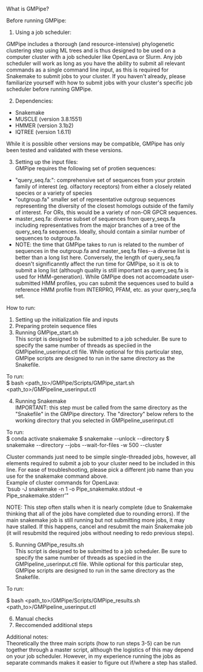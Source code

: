 What is GMPipe?

Before running GMPipe:  
1) Using a job scheduler:   

 GMPipe includes a thorough (and resource-intensive) phylogenetic clustering step using ML trees and is thus designed to be used on a computer cluster with a job scheduler like OpenLava or Slurm. Any job scheduler will work as long as you have the ability to submit all relevant commands as a single command line input, as this is required for Snakemake to submit jobs to your cluster. If you haven't already, please familiarize yourself with how to submit jobs with your cluster's specific job scheduler before running GMPipe. 

2) Dependencies:  
* Snakemake
* MUSCLE (version 3.8.1551)
* HMMER (version 3.1b2)
* IQTREE (version 1.6.11)  

 While it is possible other versions may be compatible, GMPipe has only been tested and validated with these versions.

3) Setting up the input files:  
GMPipe requires the following set of protien sequences:  
 * "query_seq.fa:": comprehensive set of sequences from your protein family of interest (eg. olfactory receptors) from either a closely related species or a variety of species
 * "outgroup.fa" smaller set of representative outgroup sequences representing the diversity of the closest homologs outside of the family of interest.  For ORs, this would be a variety of non-OR GPCR sequences.  
 * master_seq.fa: diverse subset of sequences from query_seqs.fa including representatives from the major branches of a tree of the query_seq.fa sequences.  Ideally, should contain a similar number of sequences to outgroup.fa. 
 * NOTE: the time that GMPipe takes to run is related to the number of sequences in the outgroup.fa and master_seq.fa files--a diverse list is better than a long list here.  Conversely, the length of query_seq.fa doesn't significanntly affect the run time for GMPipe, so it is ok to submit a long list (although quality is still important as query_seq.fa is used for HMM-generation). While GMPipe does not accomoadate user-submitted HMM profiles, you can submit the sequences used to build a reference HMM profile from INTERPRO, PFAM, etc. as your query_seq.fa set.

How to run:  
1) Setting up the initialization file and inputs
2) Preparing protein sequence files
3) Running GMPipe_start.sh   
 This script is designed to be submitted to a job scheduler. Be sure to specify the same number of threads as speciied in the GMPipeline_userinput.ctl file. 
While optional for this particular step, GMPipe scripts are designed to run in the same directory as the Snakefile.

To run:  
$ bash <path_to>/GMPipe/Scripts/GMPipe_start.sh <path_to>/GMPipeline_userinput.ctl

4) Running Snakemake  
 IMPORTANT: this step must be called from the same directory as the "Snakefile" in the GMPipe directory. The "directory" below refers to the working directory that you selected in GMPipeline_userinput.ctl

 To run:   
 $ conda activate snakemake
 $ snakemake --unlock --directory <directory>
 $ snakemake --directory <directory> --jobs <max jobs Snakemake submits at once> --wait-for-files -w 500 --cluster <cluster commands here>
 
 Cluster commands just need to be simple single-threaded jobs, however, all elements required to submit a job to your cluster need to be included in this line. For ease of troubleshooting, please pick a different job name than you use for the snakemake command above.  
 Example of cluster commands for OpenLava:  
 'bsub -J snakemake -n 1 -o Pipe_snakemake.stdout -e Pipe_snakemake.stderr'"
 
 NOTE: This step often stalls when it is nearly complete (due to Snakemake thinking that all of the jobs have completed due to rounding errors). If the main snakemake job is still running but not submitting more jobs, it may have stalled. If this happens, cancel and resubmit the main Snakemake job (it will resubmitd the required jobs without needing to redo previous steps). 

5) Running GMPipe_results.sh  
 This script is designed to be submitted to a job scheduler. Be sure to specify the same number of threads as speciied in the GMPipeline_userinput.ctl file. 
While optional for this particular step, GMPipe scripts are designed to run in the same directory as the Snakefile.

 To run:

 $ bash <path_to>/GMPipe/Scripts/GMPipe_results.sh <path_to>/GMPipeline_userinput.ctl

6) Manual checks
7) Reccomended additional steps

Additional notes:  
Theoretically the three main scripts (how to run steps 3-5) can be run together through a master script, although the logistics of this may depend on your job scheduler. However, in my experience running the jobs as separate commands makes it easier to figure out if/where a step has stalled.
